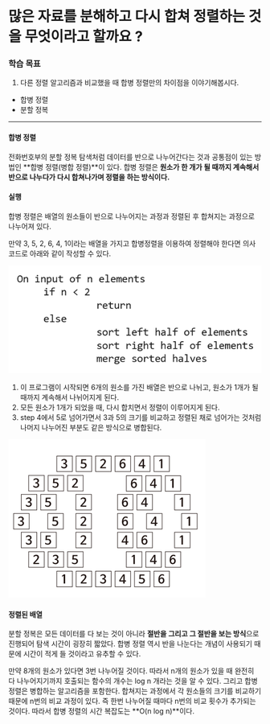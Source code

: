# 많은 자료를 분해하고 다시 합쳐 정렬하는 것을 무엇이라고 할까요 ?

### 학습 목표

1. 다른 정렬 알고리즘과 비교했을 때 합병 정렬만의 차이점을 이야기해봅시다.

* 합병 정렬
* 분할 정복

---

#### 합병 정렬

전화번호부의 분할 정복 탐색처럼 데이터를 반으로 나누어간다는 것과 공통점이 있는 방법인 **합병 정렬(병합 정렬)**이 있다. 합병 정렬은 **원소가 한 개가 될 때까지 계속해서 반으로 나누다가 다시 합쳐나가며 정렬을 하는 방식이다.** 

#### 실행

합병 정렬은 배열의 원소들이 반으로 나누어지는 과정과 정렬된 후 합쳐지는 과정으로 나누어져 있다.

만약 3, 5, 2, 6, 4, 1이라는 배열을 가지고 합병정렬을 이용하여 정렬해야 한다면 의사코드로 아래와 같이 작성할 수 있다.

![image-20211009004846974](md-images/image-20211009004846974.png)

1. 이 프로그램이 시작되면 6개의 원소를 가진 배열은 반으로 나뉘고, 원소가 1개가 될 때까지 계속해서 나뉘어지게 된다.
2. 모든 원소가 1개가 되었을 때, 다시 합치면서 정렬이 이루어지게 된다.
3. step 4에서 5로 넘어가면서 3과 5의 크기를 비교하고 정렬된 채로 넘어가는 것처럼 나머지 나누어진 부분도 같은 방식으로 병합된다.

![image-20211009005016669](md-images/image-20211009005016669.png)

#### 정렬된 배열

분할 정복은 모든 데이터를 다 보는 것이 아니라 **절반을 그리고 그 절반을 보는 방식**으로 진행되어 탐색 시간이 굉장히 짧았다. 합병 정렬 역시 반을 나눈다는 개념이 사용되기 때문에 시간이 적게 들 것이라고 유추할 수 있다. 

만약 8개의 원소가 있다면 3번 나누어질 것이다. 따라서 n개의 원소가 있을 때 완전히 다 나누어지기까지 호출되는 함수의 개수는 log n 개라는 것을 알 수 있다. 그리고 합병 정렬은 병합하는 알고리즘을 포함한다. 합쳐지는 과정에서 각 원소들의 크기를 비교하기때문에 n번의 비교 과정이 있다. 즉 한번 나누어질 때마다 n번의 비교 횟수가 추가되는 것이다. 따라서 합병 정렬의 시간 복잡도는 **O(n log n)**이다.
